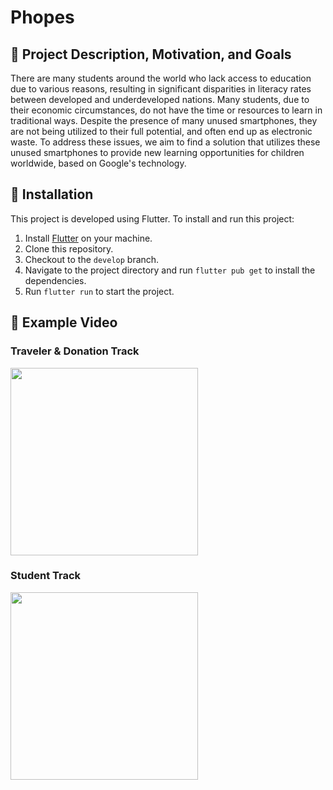 # Phopes

## 🥅 Project Description, Motivation, and Goals

There are many students around the world who lack access to education due to various reasons, resulting in significant disparities in literacy rates between developed and underdeveloped nations. Many students, due to their economic circumstances, do not have the time or resources to learn in traditional ways. Despite the presence of many unused smartphones, they are not being utilized to their full potential, and often end up as electronic waste. To address these issues, we aim to find a solution that utilizes these unused smartphones to provide new learning opportunities for children worldwide, based on Google's technology.

## 🚀 Installation

This project is developed using Flutter. To install and run this project:

1. Install [Flutter](https://flutter.dev/docs/get-started/install) on your machine.
2. Clone this repository.
3. Checkout to the `develop` branch.
4. Navigate to the project directory and run `flutter pub get` to install the dependencies.
5. Run `flutter run` to start the project.

## 🎥 Example Video

### Traveler & Donation Track 
<a href="https://drive.google.com/file/d/1k-IKHpgCA2cggT24ANrq0p6k5JgN8xHk/view?usp=sharing">
  <img width=300 src="https://lh3.googleusercontent.com/fife/APg5EObsamvClf2-O9a0O-uzl5Qb3OSdCvZV-2jIYW7E15B_vJUX7MCH2WyDBM-8_5mYEVgSGwK63nbUvdKX9YM7oIpPk4FRJbl-pgchW3nzZFwWd9pIOZLvdzzTKv7Ub-ou1YgyCOq08-ZBnnvof7-O1G6lHJtHkpfpzesMQ0cilG7816QKn04QD2mlHW7F7AmOz9XRwXXtHV3vd-zQ0R1p-wMqI6ficCUMTtBiA8gD0xuqwwBTKfPifjx3CBLTv39x7-1E8EXxXa7GwepAiO6jCmYmMXbvY4C8uXdO3aWYg4ulr3l2GHosDrhe8QRVxBYm5Nbk0ww36Sz_j5e9YrSZtXxbOnnR3lygu08J0pmlT51ISRw2SH-t387e-bZz_BFcL7ZstKpD3_4IUb-tMg3uoElzfM9K5h_6dDZ3oJtfACRE5GHAjEznb4gWpTBQQzT0eOJf_SRC_pDnerJTq5eWG-qwQTecB1_PXeVe5QhN76Y35cIvn8JCfE-jCJRTjinyOna_ss5gOpNwhbj02cV6RRCuz7z_UNTTid4_yDAfZPaqdrGHIGvtldV2OVVn3AHwNztLO6p5HD9W0pT81pAA-gmIVaFJS22TfRQIawT7r8eT7em9fai9n-5XgdBx3JBNLq-JbCdS_RdlXB0lMAdHFCln-oor_EOgFswz1I0Msp9sGC_WuerHr9pPrVl1uy8a449uUFx3RoboSO_k_mbLrbuxCoq2cJio9cIjBJptZOPQC1cJuzHMdHAluEzKpi6hEPt4YBQAi-aukKA7Dl0gtrmtG5Kd49ZFSW6k0MnXKQP9WivJ3CXSmBCNaQFRJ6fM999DuMlfibj6cxMv4soiSjIP4lt7nlS1PsAARXl48PNN2qH9KScaJPJQLaj3fnQ5w030IDZZw0E3r-sRE_6sEeG3UhT9Og1rwSnYfTGbvMJBtkjYajEb4IaxhcuAeLPJx5mLkQobLgZsx9MzT_4uDOCe6qW3IvoQ00q0S4unh11hXwVTBNHYlEgem7RkTYOFv7XFE_1t7AkR0npY0NQ1H1NmRLHHIwnK8hrOv-PP_5ZcmhmDVCRf3y7RmQ1A898_Gkz9ZAYu034BIcA0ZxOL42GfWChg_wG4TF9750drGxVuwSEUfAvWq7FK90aHHX44LPI0xXpFVes-k2hETjzJwyUDvS_UFuxa1HEwRY2hhNAjJYJlC1Lt0_86oXOM1ymcZyqmpUbSJUSrkgG3vY7r_vyE9aZ2htMiXWXvGFCk_HkAq3WNjJgIF3i_90sIWfHqVMDKSqP9IHNBASSYZJff5GHOuds8a99RLxx0bwjNFGWYapq2cDBXIsvXLohNsxu1YRx78uWOw4LnTGJhXpxqVvtJGbU5gtQY1qeRmsYilC8wh-b8SBv0DvdLNhEcyMddL8X5YkFc-G9V8JiHl6CX8azK4FsioQbsyQvn_jxco2Pd7-sU41n81bUwG45X26LJD-P35Ydtz_koXx9hMF-L9T3bITWl-FCkuu75LHGwCMRI3lblV9i8EYkULYOXWFFkLWHFlA=w2874-h1888"></img>
</a>

### Student Track 
<a href="https://drive.google.com/file/d/127CJxTDjKM38unJ9DTfKBSswOMLoL2Oc/view?usp=sharing">
  <img width=300 src="https://lh3.googleusercontent.com/fife/APg5EObu2c3Ty6icr3u28XS1Xnp5eYvKvKsxRS7eKSZ-UPeRBpUbz6z3YiKXjMlbd5sc64dFVoDeVYobpZebJJ19UKpPt7hMC_CSE8D_0gkqe-7GxY9Q1aVoSIBAoymVwrY4vTW4YnzNiIjNaGWdoL9XN6FJmSCpMajai8kWgbb7B-OF_jf_JqgdZXkKZ5u3IsuryxJBjvee2jKrwxHJwMxLmZf-jEx3OgETvXR5_dlE_df82vvOvPAyw4N3-3Wdu9nLSlZ7t2u1blRzTUq8A7VpQMqB-8-_nVverfS76yL70T3TfTCrFSyY9QSaOW_NQbDAGXSHR__miwZMzRvW3PESXzJlrlj9YNd57VC7uOYF0PS5h7agoASnGXKTQw1qci3IX2VmBLrzoqa6cRlWQ97ELq1Chd67j7ABQU1TzM584R0j7DLbFk3AaLCN2BaWwc_S6i8wpkskB6zHzcB0j2n2Rn55k9QIgPqIAP80MKAQT3QggUV-2RaOaMEQQ1KKUYlcrw4cU98W67DIqLpGAXlQmOKZYnoBRA2f523-1i7SQF_eXWJtfZLvt0F2ElXkDY8AJEvfxjKFNbrMPprU7h0IQ0NMdTjbbowkSi0Z1NEkKUsyYkYhVi8oCc1tNmhv38SooYlQemwObWoGRjpbm1OZds5Am_w8NE_LlFK8bjfQh6wSu-IIEk5gc1-PCDlJpuYFroMuJWS50NmKYO1FbpibZz0RvN3C_H4Y9G2IaWdREC5LcZ708HSg8vB6E-1J3ZDtZ0l8FKUorHE9Bf78WKfWIJYRjjWzOt8r3Nbi0R7ZncB7xkSq5-GZY_t950lq8Ua25f7KY1iCkjo6bjXr4Z_YSqxaz-_skbkMhY85qhL1T-eTp-v0UJjEMXiagXt3ZyGTq0mmFXEi64XdMriUCIXGssNAfzH6t8Z3QnbJfjSc0bs86eBYcywLH9KsQsdLOkcOlLN0JweCFPAQM_DT3X6gu45HYNIavaG3ukGH4_j_0LKQrO3xEqJCEVjQCm6MvbZOcG0JUng1TGAUgTXPhE4DCdAuDugfaj6xJqNuYY74-dg_Gpgl6PHl_jg8Bk016nu3_vxHx39HZISz-PuAj0arr3HvtyURBcJaoFQuSkL-H26dAlnC8kk8YNA_ZD8hZaXw8JdIn8Jz9M6OJX6w8bLywWbmg8pUCN8573-7YS0Hv4XB0IFy7z1nVPTZPV79CG9ReMuHGWa4Wbu5-nwwgijp2rJlH0yd5fOAxhWSW0swWT1PwjJTHQ9r2RWUbXROiTdOrQkEnlH9yVxYqXIz_PU0sz7U4xekmh1stnXVeYeHZ5FIXCdljzyh7nFdKZ3SlQ-ORd3jUTIibT72VzaY8ziqaXWWKKuTJl7q5TNt7Das5RRKg3MZfRT3rzWLlIDuDRcvUikj1gbH6TfQSnYQLr9B3O0EnOGUn56EMhnCxTAqdXgNZMdLhXFJPgmk_2HkGeDZIycFUzXhYUyHmZ7dkJiXk7EdMma8H2fYUwQKdkW4MM0Q08X0D6ajJbdA73FaM2vdEzbJXg=w1840-h1888"></img>
</a>
